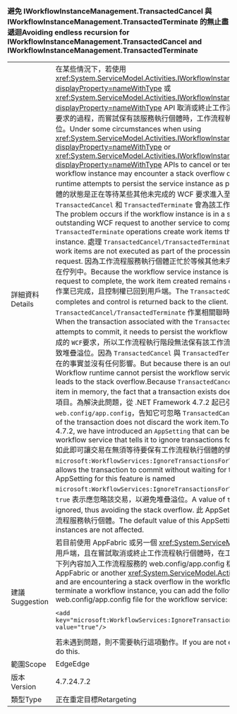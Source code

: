 ### <a name="avoiding-endless-recursion-for-iworkflowinstancemanagementtransactedcancel-and-iworkflowinstancemanagementtransactedterminate"></a><span data-ttu-id="52b7b-101">避免 IWorkflowInstanceManagement.TransactedCancel 與 IWorkflowInstanceManagement.TransactedTerminate 的無止盡遞迴</span><span class="sxs-lookup"><span data-stu-id="52b7b-101">Avoiding endless recursion for IWorkflowInstanceManagement.TransactedCancel and IWorkflowInstanceManagement.TransactedTerminate</span></span>

|   |   |
|---|---|
|<span data-ttu-id="52b7b-102">詳細資料</span><span class="sxs-lookup"><span data-stu-id="52b7b-102">Details</span></span>|<span data-ttu-id="52b7b-103">在某些情況下，若使用 <xref:System.ServiceModel.Activities.IWorkflowInstanceManagement.TransactedCancel%2A?displayProperty=nameWithType> 或 <xref:System.ServiceModel.Activities.IWorkflowInstanceManagement.TransactedTerminate%2A?displayProperty=nameWithType> API 取消或終止工作流程服務執行個體，當 <code>Workflow</code> 執行階段因為處理要求的過程，而嘗試保有該服務執行個體時，工作流程執行個體可能會出現因為無止盡遞迴而發生堆疊溢位。</span><span class="sxs-lookup"><span data-stu-id="52b7b-103">Under some circumstances when using <xref:System.ServiceModel.Activities.IWorkflowInstanceManagement.TransactedCancel%2A?displayProperty=nameWithType> or <xref:System.ServiceModel.Activities.IWorkflowInstanceManagement.TransactedTerminate%2A?displayProperty=nameWithType> APIs to cancel or terminate a worklow service instance, the workflow instance may encounter a stack overflow due to endless recursion when the <code>Workflow</code> runtime attempts to persist the service instance as part of processing the request.</span></span> <span data-ttu-id="52b7b-104">若工作流程執行個體的狀態是正在等待某些其他未完成的 WCF 要求進入至另一個服務才能完成，就會發生此問題。作業 <code>TransactedCancel</code> 和 <code>TransactedTerminate</code> 會為該工作流程服務執行個體，建立已排入佇列的工作項目。</span><span class="sxs-lookup"><span data-stu-id="52b7b-104">The problem occurs if the workflow instance is in a state where it is waiting for some other outstanding WCF request to another service to complete.The <code>TransactedCancel</code> and <code>TransactedTerminate</code> operations create work items that are queued for the workflow service instance.</span></span> <span data-ttu-id="52b7b-105">處理 <code>TransactedCancel/TransactedTerminate</code> 要求的過程中，不會執行這些工作項目。</span><span class="sxs-lookup"><span data-stu-id="52b7b-105">These work items are not executed as part of the processing of the <code>TransactedCancel/TransactedTerminate</code> request.</span></span> <span data-ttu-id="52b7b-106">因為工作流程服務執行個體正忙於等候其他未完成的 WCF 要求完成，所以建立的工作項目會維持在佇列中。</span><span class="sxs-lookup"><span data-stu-id="52b7b-106">Because the workflow service instance is busy waiting for the other outstanding WCF request to complete, the work item created remains queued.</span></span> <span data-ttu-id="52b7b-107"><code>TransactedCancel/TransactedTerminate</code> 作業已完成，且控制權已回到用戶端。</span><span class="sxs-lookup"><span data-stu-id="52b7b-107">The <code>TransactedCancel/TransactedTerminate</code> operation completes and control is returned back to the client.</span></span> <span data-ttu-id="52b7b-108">當交易與嘗試認可的 <code>TransactedCancel/TransactedTerminate</code> 作業相關聯時，它需要保有該工作流程服務執行個體的狀態。</span><span class="sxs-lookup"><span data-stu-id="52b7b-108">When the transaction associated with the <code>TransactedCancel/TransactedTerminate</code> operation attempts to commit, it needs to persist the workflow serivce instance state.</span></span> <span data-ttu-id="52b7b-109">但因為執行個體仍有未完成的 <code>WCF</code>要求，所以工作流程執行階段無法保有該工作流程服務執行個體，因而發生無止盡的遞迴迴圈而導致堆疊溢位。因為 <code>TransactedCancel</code> 與 <code>TransactedTerminate</code> 只會在記憶體中建立工作項目，所以交易存在的事實並沒有任何影響。</span><span class="sxs-lookup"><span data-stu-id="52b7b-109">But because there is an outstanding <code>WCF</code> request for the instance, the Workflow runtime cannot persist the workflow service instance, and an endless recursion loop leads to the stack overflow.Because <code>TransactedCancel</code> and <code>TransactedTerminate</code> only create a work item in memory, the fact that a transaction exists doesn't have any effect.</span></span> <span data-ttu-id="52b7b-110">復原交易並不會捨棄該工作項目。為解決此問題，從 .NET Framework 4.7.2 起已引進了 <code>AppSetting</code>，其可新增至工作流程服務的 <code>web.config/app.config</code>，告知它可忽略 <code>TransactedCancel</code> 與 <code>TransactedTerminate</code> 的交易。</span><span class="sxs-lookup"><span data-stu-id="52b7b-110">A rollback of the transaction does not discard the work item.To address this issue, starting in .NET Framework 4.7.2, we have introduced an <code>AppSetting</code> that can be added to the <code>web.config/app.config</code> of the workflow service that tells it to ignore transactions for <code>TransactedCancel</code> and <code>TransactedTerminate</code>.</span></span> <span data-ttu-id="52b7b-111">如此即可讓交易在無須等待要保有工作流程執行個體的情況下進行認可。此功能的 AppSetting 名稱為 <code>microsoft:WorkflowServices:IgnoreTransactionsForTransactedCancelAndTransactedTerminate</code>。</span><span class="sxs-lookup"><span data-stu-id="52b7b-111">This allows the transaction to commit without waiting for the workflow instance to persist.The AppSetting for this feature is named <code>microsoft:WorkflowServices:IgnoreTransactionsForTransactedCancelAndTransactedTerminate</code>.</span></span> <span data-ttu-id="52b7b-112">值 <code>true</code> 表示應忽略該交易，以避免堆疊溢位。</span><span class="sxs-lookup"><span data-stu-id="52b7b-112">A value of <code>true</code> indicates that the transaction should be ignored, thus avoiding the stack overflow.</span></span> <span data-ttu-id="52b7b-113">此 AppSetting 的預設值為 <code>false</code>，因此不會影響現有的工作流程服務執行個體。</span><span class="sxs-lookup"><span data-stu-id="52b7b-113">The default value of this AppSetting is <code>false</code>, so existing workflow service instances are not affected.</span></span>|
|<span data-ttu-id="52b7b-114">建議</span><span class="sxs-lookup"><span data-stu-id="52b7b-114">Suggestion</span></span>|<span data-ttu-id="52b7b-115">若目前使用 AppFabric 或另一個 <xref:System.ServiceModel.Activities.IWorkflowInstanceManagement> 用戶端，且在嘗試取消或終止工作流程執行個體時，在工作流程服務執行個體中發生了堆疊溢位，您可以將下列內容加入工作流程服務的 web.config/app.config 檔案之 <code>&lt;appSettings&gt;</code> 區段中：</span><span class="sxs-lookup"><span data-stu-id="52b7b-115">If you are using AppFabric or another <xref:System.ServiceModel.Activities.IWorkflowInstanceManagement> client and are encountering a stack overflow in the workflow serivce instance when trying to cancel or terminate a workflow instance, you can add the following to the <code>&lt;appSettings&gt;</code> section of the web.config/app.config file for the workflow service:</span></span><pre><code class="lang-xml">&lt;add key=&quot;microsoft:WorkflowServices:IgnoreTransactionsForTransactedCancelAndTransactedTerminate&quot; value=&quot;true&quot;/&gt;&#13;&#10;</code></pre><span data-ttu-id="52b7b-116">若未遇到問題，則不需要執行這項動作。</span><span class="sxs-lookup"><span data-stu-id="52b7b-116">If you are not encountering the problem, you do not need to do this.</span></span>|
|<span data-ttu-id="52b7b-117">範圍</span><span class="sxs-lookup"><span data-stu-id="52b7b-117">Scope</span></span>|<span data-ttu-id="52b7b-118">Edge</span><span class="sxs-lookup"><span data-stu-id="52b7b-118">Edge</span></span>|
|<span data-ttu-id="52b7b-119">版本</span><span class="sxs-lookup"><span data-stu-id="52b7b-119">Version</span></span>|<span data-ttu-id="52b7b-120">4.7.2</span><span class="sxs-lookup"><span data-stu-id="52b7b-120">4.7.2</span></span>|
|<span data-ttu-id="52b7b-121">類型</span><span class="sxs-lookup"><span data-stu-id="52b7b-121">Type</span></span>|<span data-ttu-id="52b7b-122">正在重定目標</span><span class="sxs-lookup"><span data-stu-id="52b7b-122">Retargeting</span></span>|


